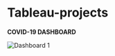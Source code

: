 # Tableau-projects

****COVID-19 DASHBOARD****

![Dashboard 1](https://github.com/user-attachments/assets/00b374ee-25da-4b7f-a8c7-17e7926298f1)
